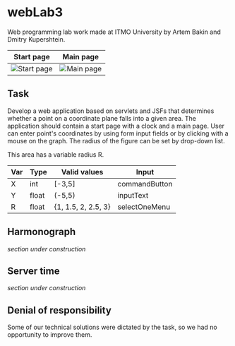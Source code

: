 # webLab3
Web programming lab work made at ITMO University by Artem Bakin and Dmitry Kupershtein.

| Start page | Main page |
| ---------- | --------- |
|![Start page](https://user-images.githubusercontent.com/38016689/105333342-ab54d000-5be6-11eb-863d-9e104f823198.png)| ![Main page](https://user-images.githubusercontent.com/38016689/105333413-c0316380-5be6-11eb-93fd-02086f32c0d7.png)|

## Task
Develop a web application based on servlets and JSFs that determines whether a point on a coordinate plane falls into a
given area. The application should contain a start page with a clock and a main page. User can enter point's coordinates by using form input fields or by
clicking with a mouse on the graph. The radius of the figure can be set by drop-down list.

This area has a variable radius R.

| Var | Type | Valid values      | Input         |
| --- | ---- | ----------------- | ------------- |
| X   |int   |[-3,5]             | commandButton |
| Y   |float |(-5,5)             | inputText     |
| R   |float |{1, 1.5, 2, 2.5, 3}| selectOneMenu |

## Harmonograph
*section under construction*

## Server time
*section under construction*

## Denial of responsibility
Some of our technical solutions were dictated by the task, so we had no opportunity to improve them.
